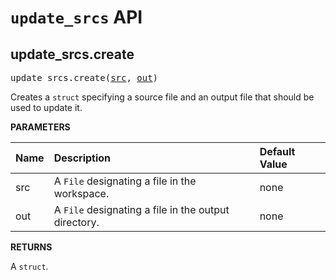 <!-- Generated with Stardoc, Do Not Edit! -->
# `update_srcs` API


<a id="#update_srcs.create"></a>

## update_srcs.create

<pre>
update_srcs.create(<a href="#update_srcs.create-src">src</a>, <a href="#update_srcs.create-out">out</a>)
</pre>

Creates a `struct` specifying a source file and an output file that should be used to update it.

**PARAMETERS**


| Name  | Description | Default Value |
| :------------- | :------------- | :------------- |
| <a id="update_srcs.create-src"></a>src |  A <code>File</code> designating a file in the workspace.   |  none |
| <a id="update_srcs.create-out"></a>out |  A <code>File</code> designating a file in the output directory.   |  none |

**RETURNS**

A `struct`.


